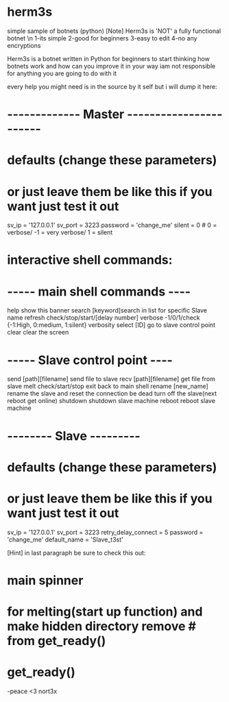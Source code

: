 # herm3s
simple sample of botnets (python)
[Note] Herm3s is 'NOT' a fully functional botnet 
\n
1-its simple
2-good for beginners
3-easy to edit
4-no any encryptions

Herm3s is a botnet written in Python for beginners to start thinking how botnets work and how can you improve it in your way
iam not responsible for anything you are going to do with it

every help you might need is in the source by it self but i will dump it here:
# ------------- Master -----------------------
# defaults (change these parameters)
# or just leave them be like this if you want just test it out
sv_ip = '127.0.0.1'
sv_port = 3223
password = 'change_me'
silent = 0  # 0 = verbose/ -1 = very verbose/ 1 = silent

# interactive shell commands:
# ----- main shell commands ----

help                    show this banner
search                  [keyword]search in list for specific Slave name
refresh                 check/stop/start/[delay number]
verbose                 -1/0/1/check {-1:High, 0:medium, 1:silent} verbosity
select                  [ID] go to slave control point
clear                   clear the screen

# ----- Slave control point ----

send                    [path][filename] send file to  slave
recv                    [path][filename] get file from slave
melt                    check/start/stop
exit                    back to main shell
rename                  [new_name] rename the slave and reset the connection
be dead                 turn off the slave(next reboot get online)
shutdown                shutdown slave machine
reboot                  reboot slave machine


# -------- Slave ---------
# defaults (change these parameters)
# or just leave them be like this if you want just test it out

sv_ip = '127.0.0.1'
sv_port = 3223
retry_delay_connect = 5
password = 'change_me'
default_name = 'Slave_t3st'

[Hint] in last paragraph be sure to check this out:
# main spinner
# for melting(start up function) and make hidden directory remove # from get_ready()
# get_ready()

-peace <3
nort3x
